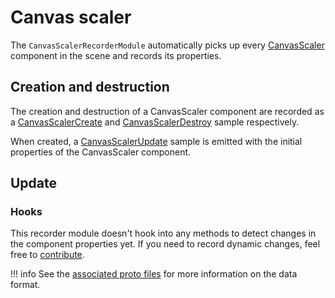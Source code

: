 # Canvas scaler

The `CanvasScalerRecorderModule` automatically picks up every [CanvasScaler](https://docs.unity3d.com/Packages/com.unity.ugui@2.0/manual/script-CanvasScaler.html) component in the scene and records its properties.

## Creation and destruction

The creation and destruction of a CanvasScaler component are recorded as a [CanvasScalerCreate](../../../file-format/proto-files/unity/ui/canvas_scaler.md#canvasscalercreate) and [CanvasScalerDestroy](../../../file-format/proto-files/unity/ui/canvas_scaler.md#canvasscalerdestroy) sample respectively.

When created, a [CanvasScalerUpdate](../../../file-format/proto-files/unity/ui/canvas_scaler.md#canvasscalerupdate) sample is emitted with the initial properties of the CanvasScaler component.

## Update

### Hooks

This recorder module doesn't hook into any methods to detect changes in the component properties yet. If you need to record dynamic changes, feel free to [contribute](../../../contributing.md).

!!! info
    See the [associated proto files](../../../file-format/proto-files/unity/ui/canvas_scaler.md) for more information on the data format.